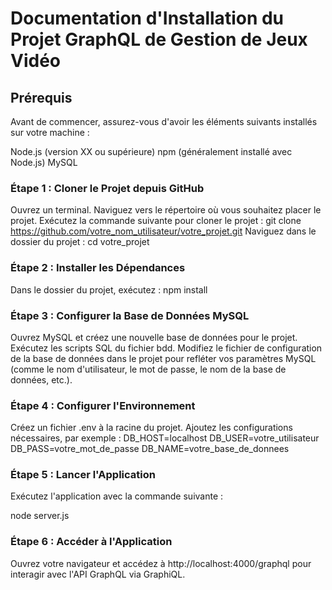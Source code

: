 # Documentation d'Installation du Projet GraphQL de Gestion de Jeux Vidéo
## Prérequis
Avant de commencer, assurez-vous d'avoir les éléments suivants installés sur votre machine :

Node.js (version XX ou supérieure)
npm (généralement installé avec Node.js)
MySQL
### Étape 1 : Cloner le Projet depuis GitHub
Ouvrez un terminal.
Naviguez vers le répertoire où vous souhaitez placer le projet.
Exécutez la commande suivante pour cloner le projet :
git clone https://github.com/votre_nom_utilisateur/votre_projet.git
Naviguez dans le dossier du projet :
cd votre_projet
### Étape 2 : Installer les Dépendances
Dans le dossier du projet, exécutez :
npm install
### Étape 3 : Configurer la Base de Données MySQL
Ouvrez MySQL et créez une nouvelle base de données pour le projet.
Exécutez les scripts SQL du fichier bdd.
Modifiez le fichier de configuration de la base de données dans le projet pour refléter vos paramètres MySQL (comme le nom d'utilisateur, le mot de passe, le nom de la base de données, etc.).
### Étape 4 : Configurer l'Environnement
Créez un fichier .env à la racine du projet.
Ajoutez les configurations nécessaires, par exemple :
DB_HOST=localhost
DB_USER=votre_utilisateur
DB_PASS=votre_mot_de_passe
DB_NAME=votre_base_de_donnees
### Étape 5 : Lancer l'Application
Exécutez l'application avec la commande suivante :

node server.js
### Étape 6 : Accéder à l'Application
Ouvrez votre navigateur et accédez à http://localhost:4000/graphql pour interagir avec l'API GraphQL via GraphiQL.
